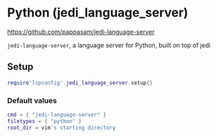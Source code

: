 # Python (jedi_language_server)

https://github.com/pappasam/jedi-language-server

`jedi-language-server`, a language server for Python, built on top of jedi
    

## Setup

```lua
require'lspconfig'.jedi_language_server.setup{}
```


### Default values

```lua
cmd = { "jedi-language-server" }
filetypes = { "python" }
root_dir = vim's starting directory
```




